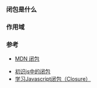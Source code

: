 ### 闭包是什么  

### 作用域  

### 参考  
* [MDN 闭包](https://developer.mozilla.org/zh-CN/docs/Web/JavaScript/Closures)  
- [初识js中的闭包](https://www.cnblogs.com/pssp/p/5189345.html)  
- [学习Javascript闭包（Closure）](https://www.ruanyifeng.com/blog/2009/08/learning_javascript_closures.html)